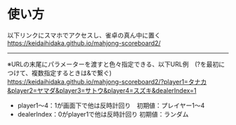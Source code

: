 # 使い方

以下リンクにスマホでアクセスし、雀卓の真ん中に置く<br>
https://keidaihidaka.github.io/mahjong-scoreboard2/

---

※URLの末尾にパラメーターを渡すと色々指定できる、以下URL例　(?を最初につけて、複数指定するときは&で繋ぐ)<br>
https://keidaihidaka.github.io/mahjong-scoreboard2/?player1=タナカ&player2=ヤマダ&player3=サトウ&player4=スズキ&dealerIndex=1

- player1～4：1が画面下で他は反時計回り　初期値：プレイヤー1～4
- dealerIndex：0がplayer1で他は反時計回り 初期値：ランダム


